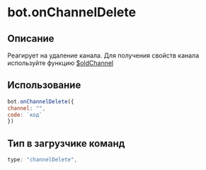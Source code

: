 # bot.onChannelDelete

## Описание 
Реагирует на удаление канала. Для получения свойств канала используйте функцию [$oldChannel](https://weredok.gitbook.io/docs/usdoldchannel)

## Использование
```javascript
bot.onChannelDelete({
channel: "",
code: `код`
})
```

## Тип в загрузчике команд
```javascript
type: "channelDelete",
```
